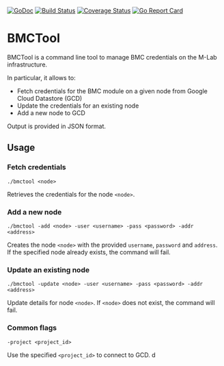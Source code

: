 [![GoDoc](https://godoc.org/github.com/m-lab/bmctool?status.svg)](https://godoc.org/github.com/m-lab/bmctool) [![Build Status](https://travis-ci.org/m-lab/bmctool.svg?branch=master)](https://travis-ci.org/m-lab/bmctool) [![Coverage Status](https://coveralls.io/repos/github/m-lab/bmctool/badge.svg?branch=master)](https://coveralls.io/github/m-lab/bmctool?branch=master) [![Go Report Card](https://goreportcard.com/badge/github.com/m-lab/bmctool)](https://goreportcard.com/report/github.com/m-lab/bmctool)

# BMCTool
BMCTool is a command line tool to manage BMC credentials on the M-Lab infrastructure.

In particular, it allows to:

* Fetch credentials for the BMC module on a given node from Google Cloud Datastore (GCD)
* Update the credentials for an existing node
* Add a new node to GCD

Output is provided in JSON format.

## Usage
### Fetch credentials
```./bmctool <node>```

Retrieves the credentials for the node `<node>`.

### Add a new node
```./bmctool -add <node> -user <username> -pass <password> -addr <address>```

Creates the node `<node>` with the provided `username`, `password` and `address`. If the specified node already exists, the command will fail.

### Update an existing node
```./bmctool -update <node> -user <username> -pass <password> -addr <address>```

Update details for node `<node>`. If `<node>` does not exist, the command will fail.

### Common flags
```-project <project_id>```

Use the specified `<project_id>` to connect to GCD.
d
